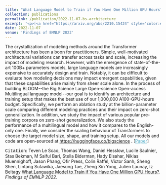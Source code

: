 ```yaml
---
title: "What Language Model to Train if You Have One Million GPU Hours?"
collection: publications
permalink: /publication/2022-11-07-bs-architecture
excerpt: '<p>[<a href="https://arxiv.org/abs/2210.15424" style="color:#51ADC8;">Paper</a>] - <a href="/publication/2022-11-07-bs-architecture" style="color:#51ADC8;">Abstract</a><br /><span style="font-family:Courier New">Citation</span>: Teven Le Scao, Thomas Wang, Daniel Hesslow, Lucile Saulnier, Stas Bekman, M Saiful Bari, Stella Biderman, Hady Elsahar, Niklas Muennighoff, Jason Phang, Ofir Press, Colin Raffel, Victor Sanh, Sheng Shen, Lintang Sutawika, Jaesung Tae, Zheng Xin Yong, Julien Launay, Iz Beltagy <u>What Language Model to Train if You Have One Million GPU Hours?</u>. <i>Findings of EMNLP 2022.</i></p>'
date: 2022-11-07
venue: 'Findings of EMNLP 2022'
---
```


The crystallization of modeling methods around the Transformer architecture has been a boon for practitioners. Simple, well-motivated architectural variations can transfer across tasks and scale, increasing the impact of modeling research. However, with the emergence of state-of-the-art 100B+ parameters models, large language models are increasingly expensive to accurately design and train. Notably, it can be difficult to evaluate how modeling decisions may impact emergent capabilities, given that these capabilities arise mainly from sheer scale alone. In the process of building BLOOM--the Big Science Large Open-science Open-access Multilingual language model--our goal is to identify an architecture and training setup that makes the best use of our 1,000,000 A100-GPU-hours budget. Specifically, we perform an ablation study at the billion-parameter scale comparing different modeling practices and their impact on zero-shot generalization. In addition, we study the impact of various popular pre-training corpora on zero-shot generalization. We also study the performance of a multilingual model and how it compares to the English-only one. Finally, we consider the scaling behaviour of Transformers to choose the target model size, shape, and training setup. All our models and code are open-sourced at https://huggingface.co/bigscience .
[<a href="https://arxiv.org/abs/2210.15424" style="color:#51ADC8;">Paper</a>]

<span style="font-family:Courier New">Citation</span>: Teven Le Scao, Thomas Wang, Daniel Hesslow, Lucile Saulnier, Stas Bekman, M Saiful Bari, Stella Biderman, Hady Elsahar, Niklas Muennighoff, Jason Phang, Ofir Press, Colin Raffel, Victor Sanh, Sheng Shen, Lintang Sutawika, Jaesung Tae, Zheng Xin Yong, Julien Launay, Iz Beltagy <u>What Language Model to Train if You Have One Million GPU Hours?</u>. <i>Findings of EMNLP 2022.</i> 